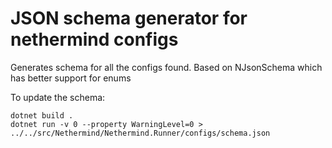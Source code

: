 # JSON schema generator for nethermind configs

Generates schema for all the configs found. Based on NJsonSchema which has better support for enums

To update the schema:

```
dotnet build .
dotnet run -v 0 --property WarningLevel=0 > ../../src/Nethermind/Nethermind.Runner/configs/schema.json
```

